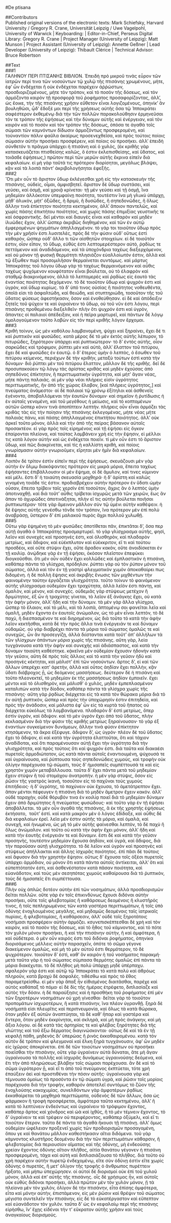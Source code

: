 #De ptisana  

##Contributors  
Published original versions of the electronic texts: Mark Schiefsky, Harvard University / Gregory R. Crane, Universität Leipzig / Uwe Vagelpohl, University of Warwick | Keyboarding:  | Editor-in-Chief, Perseus Digital Library: Gregory R. Crane | Project Manager (University of Leipzig): Matt Munson | Project Assistant (University of Leipzig): Annette Geßner | Lead Developer (University of Leipzig): Thibault Clérice | Technical Advisor: Bruce Robertson  

##Text  
###1  
ΓΑΛΗΝΟΥ ΠΕΡΙ ΠΤΙΣΑΝΗΣ ΒΙΒΛΙΟΝ. Ἐπειδὴ πρὸ μικροῦ τινὰς εὗρον τῶν ἰατρῶν περί τινα τῶν νοσούντων τῷ χυλῷ τῆς πτισάνης χρωμένους, μήτε, ἐφ’ ὧν ἐνδέχεται ἢ οὐκ ἐνδέχεται παρέχειν ἀῤῥώστων, προσδιοριζομένους, μήτε τὸν τρόπον, καὶ τὸ ποσὸν τῆς δόσεως, καὶ τὸν ἁρμόζοντα καιρὸν τῇ προσφορᾷ τοῦ ῥοφήματος προσαφορίζοντας, ἀλλ’, ὡς ἔοικε, τὴν τῆς πτισάνης χρῆσιν εὔθετον εἶναι λογιζομένους, ὁπηνίκ’ ἂν βουληθῶσι, ᾧδ’ ἔδοξέ μοι περὶ τῆς χρήσεως αὐτῆς ὅσα τῷ Ἱπποκράτει σαφέστερον ἐκθεμένῳ διὰ τὴν τῶν πολλῶν παρακολούθησιν ἑρμηνεῦσαι τόν τε τρόπον τῆς ἑψήσεως καὶ τὴν δύναμιν αὐτῆς καὶ ἐνέργειαν, καὶ τὸν καιρὸν καὶ τὸ ποσὸν καὶ τὸν τρόπον τῆς δόσεως, ὁπόσα τε ἀγαθὰ τοῖς σώμασι τῶν καμνόντων δίδωσιν ἁρμοζόντως προσφερομένη, καὶ τοὐναντίον πάλιν φαῦλα ἀκαίρως προσενεχθεῖσα, καὶ πρὸς τούτοις ποίοις σώμασιν αὐτὴν προσήκει προσφέρειν, καὶ ποίοις οὐ προσήκει. ἀλλ’ ἐπειδὴ σύνθετόν τι πρᾶγμα ὑπάρχει ἡ πτισάνη καὶ ὁ χυλὸς, (ἐκ κριθῆς γὰρ κατασκευάζεται πτισθείσης καλῶς, ὅ ἐστιν ἐκλεπισθείσης, καὶ ὕδατος, καὶ τοιᾶσδε ἑψήσεως,) πρῶτον περὶ τῶν μερῶν αὐτῆς ἔκρινα εἰπεῖν διὰ κεφαλαίων. εἰ μὴ γὰρ ταῦτά τις πρότερον διορίσηται, μεγάλως βλάψει, κᾂν καὶ τὰ λοιπὰ πάντ’ ἀκριβολογήσηται ἐφεξῆς.  
###2  
Ὅτι μὲν οὖν τὸ ἄριστον ὕδωρ ἐκλέγεσθαι χρὴ εἰς τὴν κατασκευὴν τῆς πτισάνης, οὐδεὶς, οἶμαι, ἀμφισβητεῖ. ἄριστον δὲ ὕδωρ συστάσει, καὶ γεύσει, καὶ ὀσμῇ, καὶ χροιᾷ κρίνεται· τῇ μὲν γεύσει καὶ τῇ ὀσμῇ, ἵνα μηδεμίαν ἀλλόκοτον ὑπεμφαίνῃ ποιότητα, τουτέστιν ἵνα μὴ γλυκὺ ὑπάρχῃ, μήθ’ ἁλυκὸν, μήτ’ ὀξῶδες, ἢ δριμὺ, ἢ δυσῶδες, ἢ σηπεδονῶδες, ἢ ὅλως ἄλλην τινὰ ἐπίκτητον ποιότητα κεκτημένον, ἀλλ’ ἄποιον παντελῶς, καὶ χωρὶς πάσης ἐπικτήτου ποιότητος, καὶ χωρὶς πάσης ἐπιμιξίας γευστικῆς τε καὶ ὀσφραντικῆς. δεῖ μέντοι καὶ διαυγὲς εἶναι καὶ καθαρὸν καὶ μηδὲν ἰλυῶδες ἔχον, ἀλλ’ ὥσπερ ἀκριβῶς διηθημένον, καὶ τῶν ἐν αὐτῷ ἐμφερομένων ψηγμάτων ἀπηλλαγμένον. τὸ γάρ τοι τοιοῦτον ὕδωρ πρὸς τὴν μὲν χρῆσίν ἐστι λυσιτελὲς, πρὸς δὲ τὴν φύσιν οὐδ’ οὕτως ἐστὶ καθαρὸν, ὥσπερ οὐδ’ ἄλλο τι τῶν αἰσθητῶν στοιχείων. εἰ δὲ τοιοῦτόν ἐστιν, οἷον εἶπον, τὸ ὕδωρ, εὐθύς ἐστι λεπτομερέστερον αὐτὸ, ῥᾳδίως τε πεττόμενον καὶ ἀναδιδόμενον, καὶ τὰ ὑποχόνδρια ταχέως διεξερχόμενον, καὶ οὐ μόνον τῇ φυσικῇ θερμότητι πλησιάζον εὐαλλοίωτόν ἐστιν, ἀλλὰ καὶ τῷ ἔξωθεν πυρὶ προσομιλῆσαν θερμαίνεται συντόμως. καὶ μάρτυς Ἱπποκράτης τοῦ λόγου ὕδωρ γὰρ τὸ ταχέως θερμαινόμενον καὶ αὖθις ταχέως ψυχόμενον κουφότατον εἶναι βούλεται, οὐ τὸ ἐλαφρὸν καὶ σταθμῷ διακρινόμενον, ἀλλὰ τὸ λεπτομερὲς καὶ ῥᾳδίως εἰς ἑαυτὸ τὰς ἐναντίας ποιότητας δεχόμενον. τὸ δὲ τοιοῦτον ὕδωρ καὶ ψυχρόν ἐστι καὶ ὑγρὸν, καὶ ὕδωρ κυρίως. τὰ δ’ ὑπό τινος οὐσίας ἢ ποιότητος νοθευθέντα, ὁποῖά εἰσι τὰ ἀσφαλτώδη, καὶ θειώδη, καὶ στυπτηριώδη, τοσοῦτον τῆς τοῦ ὕδατος φύσεως ἀφεστήκασιν, ὅσον καὶ ἐνοθεύθησαν. εἰ δὲ καὶ ἀπόδειξιν ζητεῖς τοῦ ψύχειν τε καὶ ὑγραίνειν τὸ ὕδωρ, οὐ τοῦ νῦν ἐστι λόγου, περὶ πτισάνης προθεμένου διεξελθεῖν· πλὴν ὅτι ψυχρόν ἐστι καὶ ὑγρὸν, ἅπαντες οἱ παλαιοὶ ἀπέδειξαν, καὶ ἡ πεῖρα μαρτυρεῖ, καὶ πάντων δὲ λόγῳ ὁμολογούμενον τοῦτο λαβὼν εἰς τὸν περὶ κριθῆς λόγον ἔρχομαι.  
###3  
Κριθὴ τοίνυν, ὡς μὲν καθόλου λαμβανομένη, ψύχει καὶ ξηραίνει, ἔχει δέ τι καὶ ῥυπτικὸν καὶ φυσῶδες. κατὰ μέρος δὲ τὸ μὲν ἐκτὸς αὐτῆς λέπυρον, τὸ πιτυρῶδες, ξηρότερον ὑπάρχει καὶ ῥυπτικώτερον· τὸ δ’ ἐντὸς αὐτῆς, οἷον σαρκῶδες καὶ τρόφιμον, ῥύπτει μὲν καὶ αὐτὸ, ἀλλ’ ἔλαττον τοῦ πιτύρου, ἔχει δὲ καὶ φυσῶδες ἐν ἑαυτῷ. ὁ δ’ ἕτερος ὑμὴν ὁ λεπτὸς, ὁ ἔσωθεν τοῦ πιτύρου κείμενος, περιέχων δὲ τὴν κριθὴν, μεταξὺ τούτων ἐστὶ κατὰ τὴν δύναμιν· διὸ ῥύπτει μὲν τοῦ πιτύρου ἔλαττον, μᾶλλον δὲ τῆς κριθῆς. δεῖ δὲ προσυπακούειν τῷ λόγῳ τὰς ἀρίστας κριθὰς καὶ μηδὲν ἐχούσας ἀπὸ σηπεδόνος ἐπίκτητον, ἢ περιττωματικὴν ὑγρότητα, καὶ μήτ’ ἄγαν νέας, μήτε πάντῃ παλαιάς. αἱ μὲν γὰρ νέαι πλήρεις εἰσὶν ὑγρότητος περιττωματικῆς, ἣν ἀπὸ τῆς χώρας ἔλαβον, [καὶ πλήρεις ὑγρότητος,] καὶ πνεύματος ἀνάμεστοι· αἱ δὲ παλαιαὶ τῷ χρόνῳ ἐξίτηλοι καὶ ἀσθενεῖς ἐγένοντο, ἀποβαλλόμεναι τὴν ἑαυτῶν δύναμιν· καὶ σημεῖον ἡ ῥυτίδωσις ἡ ἐν αὐταῖς γενομένη, καὶ τοῦ μεγέθους ἡ μείωσις, καὶ τὸ κοπτομένων αὐτῶν ὥσπερ κόνιν τινὰ ἀποπίπτειν λεπτήν. πλήρεις οὖν εἶναι ἁρμόζει τὰς κριθὰς τὰς εἰς τὴν ποίησιν τῆς πτισάνης ἐκλεγομένας, μήτε νέας μήτε παλαιὰς πάνυ, καὶ πάσης ἀπηλλαγμένας ἐπικτήτου ποιότητος. ἀλλ’ οὐκ ἀρκεῖ τοῦτο μόνον, ἀλλὰ καὶ τὴν ἀπὸ τῆς πείρας βάσανον αὐταῖς ﻿ προσακτέον. εἰ γὰρ πρὸς τοῖς εἰρημένοις καὶ τῇ ἑψήσει εἰς ὄγκον ἐπαίρονται πλείονα, καὶ ταύτας λαμβάνειν χρὴ εἰς τὴν ἕψησιν, εἰ μέλλοι τις κατὰ λόγον αὐτὴν καὶ ὡς ἐνδέχεται ποιεῖν. τί μὲν οὖν ἐστι τὸ ἄριστον ὕδωρ, καὶ πῶς διακρίνεται, καὶ τίς ἡ καλλίστη κριθὴ, καὶ ποίοις γνωρίσμασιν αὐτὴν γνωριοῦμεν, εἴρηται μὲν ἡμῖν διὰ κεφαλαίων.  
###4  
Λοιπὸν δὲ τρίτον ἐστὶν εἰπεῖν περὶ τῆς ἑψήσεως. σκευάζουσι μὲν γὰρ αὐτὴν ἐν ὅλμῳ διακόψαντες πρότερον εἰς μικρὰ μόρια, ἔπειτα ταχέως ἑψήσαντες ἐπιβάλλουσιν οἱ μὲν ἕψημα, οἱ δὲ ἄμυλον, καί τινες κύμινον καὶ μέλι. ἔστι δ’ ἡ τοιαύτη σκευασία μοχθηρά· ἡ δ’ ἀρίστη καὶ καλῶς γινομένη τοιάδε τίς ἐστιν. προδιαβρέχειν αὐτὴν πρότερον ἐν ὕδατι ὠμὴν οὖσαν, ἔπειτα τρίβειν ταῖς χερσὶν ἐπὶ τοσοῦτον, ἄχρις ἂν ὁ λεπτὸς ὑμὴν ἀποτιναχθῇ. καὶ διὰ τοῦτ’ αὖθις τρίβεται ἰσχυρῶς μετὰ τῶν χειρῶν, ἕως ἂν ἅπαν τὸ ἀχυρῶδες ἀποτινάξηται, πλὴν εἴ τις αὐτὴν βούλεται ποιῆσαι ῥυπτικωτέραν· τότε γὰρ ἄμεινον μᾶλλον σὺν τῷ ὑμένι αὐτὴν καθέψειν. ἡ δὲ ἕψησις αὐτῆς γενέσθω τόνδε τὸν τρόπον, ἵνα πρότερον μὲν ἐπὶ πολὺ ἀναβράσῃ, ὕστερον δ’ ἐπὶ μαλακοῦ πυρὸς ἄχρι πολλοῦ χυλωθῇ.  
###5  
Οὕτω γὰρ ἑψημένη τὸ μὲν φυσῶδες ἀποτίθεται πᾶν, ἐπικτᾶται δ’, ὅσα περ αὐτῇ ἀγαθὰ ὁ Ἱπποκράτης προσμαρτυρεῖ. τὸ γὰρ γλίσχρασμα αὐτῆς, φησὶ, λεῖον καὶ συνεχὲς καὶ προσηνές ἐστι, καὶ ὀλισθηρὸν, καὶ πλαδαρὸν μετρίως, καὶ ἄδιψον, καὶ εὐέκπλυτον καὶ εὐέκκριτον, εἴ τι καὶ τούτου προσδέοι, καὶ οὔτε στύψιν ἔχει, οὔτε ἄραδον κακὸν, οὔτε ἀνοιδίσκεται ἐν τῇ κοιλίᾳ. ἀνῴδηκε γὰρ ἐν τῇ ἑψήσει, ὁκόσον πλεῖστον ἐπεφύκει διογκοῦσθαι. ὅτι μὲν οὖν οὐδὲν ἔχει κολλῶδες καὶ ἐμπλαστικὸν ἡ πτισάνη, καθάπερ πάντα τὰ γλίσχρα, πρόδηλον. ῥύπτει γὰρ οὐ τὸν ῥύπον μόνον τοῦ σώματος, ἀλλὰ καὶ τὸν ἐν τῇ γαστρὶ φλεγματικὸν χυμὸν ἀποκαθαίρει πως διδομένη. ἡ δὲ πολλὴ ἕψησις καὶ ἀκριβὴς ἕνωσις τῶν μιχθέντων τὴν φαινομένην ταύτην ἐργάζεται γλισχρότητα. τοῦτο τοίνυν τὸ φαινόμενον αὐτῆς γλίσχρασμα οὐδεμίαν ἔχει τραχύτητα, ἀλλὰ λεῖόν ἐστι πάντῃ, καὶ ὁμαλὸν, καὶ μένον, καὶ συνεχές. οὐδεμιᾶς γὰρ στύψεως μετέχον ἢ δριμύτητος, ἐξ ὧν ἡ τραχύτης γίνεται, τὸ λεῖον ἐξ ἀνάγκης ἔχει, οὐ κατὰ τὴν ἁφὴν μόνον, ἀλλ’ ἤδη καὶ τὴν δύναμιν. τὰ μὲν γὰρ ἄλλα γλίσχρα, ὥσπερ τὸ ἔλαιον, καὶ τὸ μέλι, καὶ τὰ λοιπὰ, ἁπτομένῳ σοι φανεῖται λεῖα καὶ ὁμαλῆ, μηδὲν ἔχοντα ἐν ἑαυτοῖς ἀνώμαλον, ὡς τὸ μὲν εἶναι λεπτὸν, τὸ δὲ παχὺ, ἢ διεσπασμένον τε καὶ διηρημένον, ὡς διὰ τοῦτο τὸ κατὰ τὴν ἁφὴν λεῖον κεκτῆσθαι, κατὰ δὲ τὴν πρὸς ἄλλα τινὰ ἐνέργειάν τε καὶ δύναμιν οὐδαμῶς. οὐ γὰρ διαβρέχει πάντα τὰ μόρια τοῦ σώματος ὁμαλῶς τε καὶ συνεχῶς, ὧν ἂν προσεγγίζῃ, ἀλλὰ διίστανται κατὰ τοῦτ’ ἀπ’ ἀλλήλων τὰ τῶν γλίσχρων ἁπάντων μόρια χωρὶς τῆς πτισάνης. αὕτη γὰρ, λεία τυγχάνουσα κατὰ τὴν ἁφὴν καὶ συνεχὴς καὶ ἀδιάσπαστος, καὶ κατὰ τὴν δύναμιν τοιαύτη καθέστηκε. κᾀκεῖνα μὲν οὐδεμίαν ἔχουσιν ἡδονὴν κατὰ τὴν γεῦσιν, αὕτη δὲ πρὸς τοῖς ἄλλοις καὶ τὸ κατὰ τὴν γεῦσιν ἡδὺ καὶ προσηνὲς κέκτηται, καὶ μάλιστ’ ἐπὶ τῶν νοσούντων. ἄρτος δ’, εἰ καὶ τῶν ἄλλων ὑπερέχει κατ’ ἀρετὴν, ἀλλὰ καὶ οὗτος ἀηδίαν ἔχει πολλὴν, κᾂν ὕδατι διάβροχος ᾖ, ὡς δεόμενος μασσήσεως. δεύτερον δὲ ἡ πτισάνη καὶ τοῦτο πλεονεκτεῖ, τὸ μηδεμίαν ἐκ τῆς μασσήσεως ἀηδίαν ἐμποιεῖν. ἔχει μέντοι καὶ τὸ ὀλισθηρὸν, καὶ μάλισθ’ ὁ χυλὸς, μηδὲν ἐμπεπλασμένον καταλιπὼν κατὰ τὴν δίοδον, καθάπερ πάντα τὰ γλίσχρα χωρὶς τῆς πτισάνης· αὕτη γὰρ ῥᾳδίως διέρχεται εἰς τὰ κατὰ τὸν θώρακα μόρια διὰ τὸ ἐν αὐτῇ ῥυπτικὸν, ὥσπερ καὶ πρὸς τὴν ὑποχώρησίν ἐστιν ἐπιτηδεία, καὶ πρὸς τὴν ἀνάδοσιν, καὶ μάλιστα ἐφ’ ὧν εἰς τὰ κυρτὰ τοῦ ἥπατος οὐ διέρχεται εὐκόλως τὰ λαμβανόμενα. πλαδαρὸν δ’ ἐστὶ μετρίως, ὅπερ ἐστὶν ὑγρὸν, καὶ ἄδιψον. καὶ τὸ μὲν ὑγρὸν ἔχει ἀπὸ τοῦ ὕδατος, πλὴν κεκλασμένον διὰ τὴν φύσιν τῆς κριθῆς μετρίως ξηραίνουσαν· τὸ γὰρ ἐξ ἐναντίων συγκείμενον δυνάμεων, ἄλλην τινὰ φύσιν ἐπίκτητον κτησάμενον, τὰ ἄκρα ἐξέφυγε. ἄδιψον δ’, ὡς ὑγρόν· πλέον δὲ τοῦ ὕδατος ἔχει τὸ ἄδιψον, εἰ καὶ κατὰ τὴν ὑγρότητα ἐλαττοῦται, ὅτι καὶ τάχιον ἀναδίδοται, καὶ ὅτι παραμένουσαν αὑτῇ ἔχει τὴν ὑγρότητα διὰ τὴν γλισχρότητα, καὶ πρὸς τούτοις ὅτι καὶ ψυχρόν ἐστι. διὰ ταῦτα καὶ διακαέσι πυρετοῖς ἁρμοδιώτατον, ὡς κατὰ πάντα αὐτοῖς ἐναντιουμένη, ψύχουσά τε καὶ ὑγραίνουσα, καὶ ῥύπτουσα τοὺς σηπεδονώδεις χυμοὺς, καὶ τροφὴν οὐκ ὀλίγην παρέχουσα τῷ σώματι, τοὺς δ’ ἡμισαπεῖς συμπέττουσά τε καὶ εἰς χρηστὸν χυμὸν μεταβάλλουσα. ταῦτα δ’ ἔχει πάντα μετὰ τοῦ μηδεμίαν ἔχειν στύψιν ἢ τοῦ στομάχου ἀνατροπήν. ἡ μὲν γὰρ στύψις, ὅσον εἰς ῥῶσιν τῆς γαστρὸς ἱκανὴ, τοσοῦτον εἰς τὸ παχῦναι τοὺς χυμοὺς ἐπιτήδειος· ἡ δ’ ὑγρότης, τὸ παχύνειν οὐκ ἔχουσα, τὸ ἀμετάτρεπτον ἔχει. ἅπαν μέντοι πέφευγεν ἡ πτισάνη διὰ τὸ μηδὲν ἄμετρον ἔχειν κακόν. ἀλλ’ οὐδὲ ταραχὴν, οὐδὲ θόρυβόν τινα ἐν κοιλίᾳ ποιεῖ διὰ τὸ μηδεμίαν δύναμιν ἔχειν ἀπὸ δριμύτητος ἢ πνεύματος φυσώδους· καὶ τοῦτο γὰρ ἐν τῇ ἑψήσει ἀποβάλλεται. τὰ μὲν οὖν ἀγαθὰ τῆς πτισάνης, ἃ ἐκ τῆς χρηστῆς ἑψήσεως ἐκτήσατο, ﻿ ταῦτ’ ἐστί. καὶ κατὰ μακρὸν μὲν ὁ λόγος ἐδίδαξε, καὶ αὖθις δὲ διὰ κεφαλαίων ἐρεῖ. λεῖα μέν ἐστιν αὐτῆς τὰ μόρια, καὶ ὁμαλὰ, καὶ συνεχῆ, καὶ ἡνωμένα, ὡς μὴ τὸ μὲν αὐτῆς φαίνεσθαι λεπτὸν, τὸ δὲ παχὺ ἢ ὅλως ἀνώμαλον. καὶ τοῦτο οὐ κατὰ τὴν ἁφὴν ἔχει μόνον, ἀλλ’ ἤδη καὶ κατὰ τὴν ἑαυτῆς ἐνέργειάν τε καὶ δύναμιν. ἔστι δὲ καὶ κατὰ τὴν γεῦσιν προσηνὴς, τουτέστιν μηδεμίαν ἔχουσα ἀηδίαν, καὶ ὑγρὰ, καὶ ἄδιψος, διὰ τὴν παροῦσαν αὐτῇ γλισχρότητα. τὸ δὲ λεῖον καὶ ὑγρὸν καὶ προσηνὲς καὶ στύψεως ἀπήλλακται καὶ ἄλλης ἰσχυρᾶς ποιότητος. ἐπὶ πᾶσι δὲ τούτοις καὶ ἄφυσον διὰ τὴν χρηστὴν ἕψησιν. οὕτως δ’ ἔχουσα τοῖς ὀξέσι πυρετοῖς ὑπάρχει ἁρμόδιον, οὐ μόνον ὅτι κατὰ πάντα αὐτοῖς ἀντίκειται, ἀλλ’ ὅτι καὶ εὐπεπτότατόν ἐστι, καὶ ἀσθενέστατον κατὰ πᾶσαν ποιότητα, καὶ εὐανάδοτον, καὶ τοὺς μὲν σεσηπότας χυμοὺς καθαίρουσα διὰ τὸ ῥυπτικὸν, τοὺς δὲ ἡμισαπεῖς ἔτι συμπέττουσα.  
###6  
Πλὴν οὐχ ἁπλῶς δοτέον αὐτὴν ἐπὶ τῶν νοσημάτων, ἀλλὰ προσδιορισμῶν δεῖται πολλῶν. οὔτε γὰρ ἐν τοῖς ἐπικινδύνως ἔχουσι διδόναι αὐτὴν προσήκει, οὔτε τοῖς φλεβοτομίας ἢ καθάρσεως δεομένοις ἢ κλυστῆρός τινος, ἢ τοῖς πεπληρωμένοις τῶν κατὰ γαστέρα περιττωμάτων, ἢ τοῖς ὑπὸ ὀδύνης ἐνοχλουμένοις μεγάλης, καὶ μηδαμῶς δεομένοις ταῖς ἰατρικαῖς πυρίαις, ἢ φλεβοτομίαις, ἢ καθάρσεσιν, ἀλλ’ οὐδὲ τοῖς ξηροτάτοις νοσήμασι προσφέρειν αὐτὴν ἁρμόζει. κσυνεπισκέπτεσθαι δὲ χρὴ καὶ τὸν καιρὸν, καὶ τὸ ποσὸν τῆς δόσεως, καὶ τὸ ἦθος τοῦ κάμνοντος, καὶ τὸ πότε τὸν χυλὸν μόνον προσήκει, ἢ καὶ τὴν πτισάνην αὐτὴν, ἢ καὶ ἀμφότερα, ἢ καὶ οὐδέτερα. ὁ μὲν οὖν καιρός ἐστι τοῦ διδόναι ῥοφήματος, ὁπηνίκα διορισάμενος μέλλεις αὐτὴν παρασχεῖν, ὁπότε τὸ σῶμα γέγονε διακείμενον ὁμαλῶς, καὶ μὴ τὸ μὲν αὐτοῦ ἐστι θερμότερον, τὸ δὲ ψυχρότερον. τοιοῦτον δ’ ἐστὶ, καθ’ ὃν καιρὸν ἡ τοῦ νοσήματος παρακμή· μετὰ ταῦτα γὰρ ἡ τοῦ σώματος σύμπασα θερμότης ὁμαλῶς ἐπὶ πάντα τὰ μόρια διακέχυται. τὸ δὲ πλῆθος μὴ πολὺ ὑπάρχῃ μηδὲ ὑπέρπαχυ. σφαλερὸν γάρ ἐστι καὶ αὐτῷ τῷ Ἱπποκράτει τὸ κατὰ πολὺ καὶ ἀθρόως πληροῦν, κατὰ βραχὺ δὲ ἀσφαλές. τιθέσθω καὶ πρὸς τὸ ἔθος παραμετρείσθω. εἰ μὲν γὰρ ἅπαξ ἦν εἰθισμένος διαιτᾶσθαι, παρέχε καὶ αὐτὸς καθάπαξ τὸ πόμα· εἰ δὲ δὶς τῆς ἡμέρας ἐτρέφετο, διπλασίαζε καὶ αὐτὸς τὴν δόσιν. ἡ δὲ παραύξησις καὶ ἡ προσθήκη τοῦ ῥοφήματος ἐπὶ μὲν τῶν ξηροτέρων νοσημάτων οὐ χρὴ γίνεσθαι· δεῖται γὰρ τὸ τοιοῦτον προπομάτων ἰσχυροτέρων, ἢ κατὰ πτισάνην, ἵνα πλέον ὑγρανθῇ. ξηρὰ δὲ νοσήματά εἰσι πλευρῖτις καὶ περιπνευμονία, καὶ ὅλως τὰ κατὰ θώρακα, ὅταν μηδὲν ἐξ αὐτῶν ἀναπτύηται, τὰ δὲ καθ’ ἧπαρ καὶ γαστέρα καὶ ἔντερα, ὅταν μηδὲν ἐκκρίνηται, καὶ σκληρὰ, καὶ μὴ πρὸς ἀνάγκην, καὶ μὴ ἄξια λόγου. αἱ δὲ κατὰ τὰς ἀρτηρίας τε καὶ φλέβας ξηρότητες διὰ τῆς γλώττης καὶ τοῦ ἔξω δέρματος διαγινώσκονται· οὕτως δὲ καὶ τὰ ἐν τῇ κεφαλῇ πάθη, μηδενὸς δι’ ὑπερώας ἢ ῥινὸς ἐκκαθαιρομένου. κατὰ τὸν αὐτὸν δὲ τρόπον καὶ φλεγμοναὶ καὶ ἕλκη ξηρὰ τυγχάνουσιν, ἀφ’ ὧν μηδὲν εἰς ἰχῶρας ἀποκρίνεται. ἐπὶ δὲ τῶν τοιούτων νοσημάτων οὐ προσήκει ποιεῖσθαι τὴν πτισάνην, οὔτε γὰρ ὑγραίνειν αὐτὰ δύναται, ἅτε μὴ ἄγαν ὑγραίνουσα τὰ πολλῆς καὶ ἰσχυρᾶς δυνάμεως ὑγραινούσης δεόμενα, καὶ ἔτι τὴν ἀπὸ πληρώσεως βλάβην τοῖς σώμασι παρέχουσα. ἂν δὲ καὶ τὸ σῶμα ὑγρότερον ᾖ, καὶ εἴ τι ἀπὸ τοῦ πνεύμονος ἐκπτύεται, τότε χρὴ ἐπαύξειν ἀεὶ καὶ προστιθέναι τὴν πόσιν αὐτῆς· ὑγραίνουσα γὰρ καὶ τέμνουσα ὁμοίως τὰ προσόντα ἐν τῷ σώματι ὑγρὰ, καὶ ῥῶσιν τοῖς μορίοις παρέχουσα διὰ τὴν τροφὴν, καθαρὸν ἀποτελεῖ συντόμως τὸ ζῶον τῆς ἐνοχλούσης κακοχυμίας. συνελθόντων γὰρ ἀμφοτέρων ῥᾳδίως ἐκκαθαίρεται τὰ μοχθηρὰ περιττώματα, οὐδενὸς δὲ τῶν ἄλλων, ὅσα ὡς φάρμακον ἢ τροφὴ προσφέρεται, ἀμφότερα ταῦτα κεκτημένου, ἀλλ’ ἢ κατὰ τὸ λεπτύνειν ἐνδεόντως καὶ ὑγραίνειν τὸ τρόφιμον ἔχοντος, καθάπερ ἄρτος καὶ χόνδρος καὶ ὠὰ καὶ ἰχθῦς, ἢ τὸ μὲν τέμνειν ἔχοντος, τὸ δ’ ὑγραίνειν τε καὶ τρέφειν οὐ περιφέροντος, καθάπερ ὀξύμελι, καὶ εἴ τι τοιοῦτον ἕτερον. ταῦτα δὲ πάντα τὰ ἀγαθὰ ἥκουσι τῇ πτισάνῃ. ἀλλ’ ὅμως οὐδεμίαν ὠφέλειαν προξενεῖ χωρὶς τῶν προδιορισμῶν προσαγομένη, ὅπου γε καὶ θανάτου μᾶλλον καθεστήκασιν αἴτια διδόμενα. τοῦ γὰρ κάμνοντος κλυστῆρος δεομένου διὰ τὴν τῶν περιττωμάτων κάθαρσιν, ἢ φλεβοτομίας διὰ περιουσίαν αἵματος καὶ τῆς ὀδύνης, μὴ ἐνδεούσης χρείαν ἔχοντος ὀδύνης αἴτιον πλῆθος, αἰτία θανάτου γέγονεν ἡ πτισάνη προσφερομένη, τάχα καὶ αὐτὴ καὶ διπλασιάζουσα τὸ πλῆθος. διὰ τοῦτο οὐ χρὴ παρέχειν αὐτὴν πυρετῷ ἐνδεχομένῳ, εἴτε σὺν ὀδύνῃ ἐστὶν εἴτε χωρὶς ὀδύνης ὁ πυρετὸς, ἢ μετ’ ὀλίγον τῆς τροφῆς ὁ ἄνθρωπος πυρέττειν ἤρξατο, καὶ μήπω ὑπεχώρησεν. οἱ αὐτοὶ δὲ διορισμοὶ οὐκ ἐπὶ τοῦ χυλοῦ μόνον, ἀλλὰ καὶ ἐπ’ αὐτῆς τῆς πτισάνης. οἷς δὲ χρήσιμος ἦν, καὶ αὐτοῖς οὐκ εὐθὺς διδόναι προσήκει, ἀλλὰ πρῶτον μὲν τὸν χυλὸν μόνον, ᾔ τὰ πλείονα μὲν τὸν χυλὸν, ὀλίγον δὲ τὴν πτισάνην, εἶτα ἐπίσης ἀμφότερα, εἶτα καὶ μόνην αὐτὴν, ἐπιστάμενον, εἰς μὲν ῥῶσιν καὶ θρέψιν τοῦ σώματος μέγιστα συντελεῖν τὴν πτισάνην, εἰς δὲ τὸ εὐκατέργαστον καὶ εὔπεπτον καὶ εὐανάδοτον τὸν χυλόν. ταῦτα δ’ ὡς ἐν κεφαλαίῳ περὶ τῆς πτισάνης εἰρήσθω, ἵν’ ἔχῃς εἰδέναι τήν τ’ εὔκρατον αὐτῆς χρῆσιν καὶ τοὺς ἀναγκαίους διορισμούς.  

